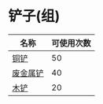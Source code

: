 # 铲子(组)  
名称  |  可使用次数  
----  |  ----  
[铜铲](ShovelCopper.md)  |  50  
[废金属铲](ShovelScrap.md)  |  40  
[木铲](ShovelWooden.md)  |  20  

